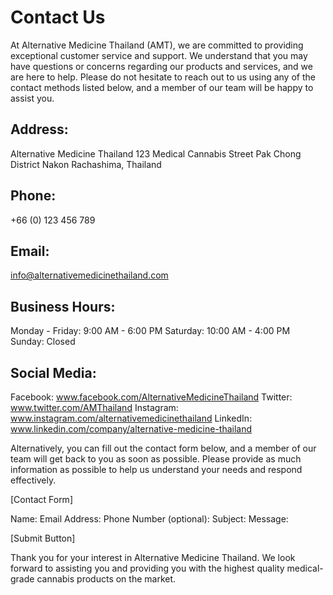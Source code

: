 # Contact Us

At Alternative Medicine Thailand (AMT), we are committed to providing exceptional customer service and support. We understand that you may have questions or concerns regarding our products and services, and we are here to help. Please do not hesitate to reach out to us using any of the contact methods listed below, and a member of our team will be happy to assist you.

## Address:

Alternative Medicine Thailand
123 Medical Cannabis Street
Pak Chong District
Nakon Rachashima, Thailand

## Phone:

+66 (0) 123 456 789

## Email:

info@alternativemedicinethailand.com

## Business Hours:

Monday - Friday: 9:00 AM - 6:00 PM
Saturday: 10:00 AM - 4:00 PM
Sunday: Closed

## Social Media:

Facebook: www.facebook.com/AlternativeMedicineThailand
Twitter: www.twitter.com/AMThailand
Instagram: www.instagram.com/alternativemedicinethailand
LinkedIn: www.linkedin.com/company/alternative-medicine-thailand

Alternatively, you can fill out the contact form below, and a member of our team will get back to you as soon as possible. Please provide as much information as possible to help us understand your needs and respond effectively.

[Contact Form]

Name:
Email Address:
Phone Number (optional):
Subject:
Message:

[Submit Button]

Thank you for your interest in Alternative Medicine Thailand. We look forward to assisting you and providing you with the highest quality medical-grade cannabis products on the market.